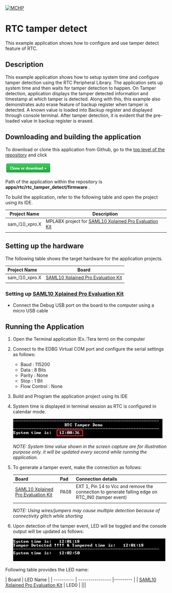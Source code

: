 [![MCHP](https://www.microchip.com/ResourcePackages/Microchip/assets/dist/images/logo.png)](https://www.microchip.com)

# RTC tamper detect

This example application shows how to configure and use tamper detect feature of RTC.

## Description

This example application shows how to setup system time and configure tamper detection using the RTC Peripheral Library. The application sets up system time and then waits for tamper detection to happen. On Tamper detection, application displays the tamper detected information and timestamp at which tamper is detected. Along with this, this example also demonstrates auto erase feature of backup register when tamper is detected. A known value is
loaded into Backup register and displayed through console terminal. After tamper detection, it is evident that the pre-loaded value in backup register is erased.

## Downloading and building the application

To download or clone this application from Github, go to the [top level of the repository](https://github.com/Microchip-MPLAB-Harmony/csp_apps_sam_l10_l11) and click

![clone](../../../docs/images/clone.png)

Path of the application within the repository is **apps/rtc/rtc_tamper_detect/firmware** .

To build the application, refer to the following table and open the project using its IDE.

| Project Name      | Description                                    |
| ----------------- | ---------------------------------------------- |
| sam_l10_xpro.X | MPLABX project for [SAML10 Xplained Pro Evaluation Kit](https://www.microchip.com/DevelopmentTools/ProductDetails/dm320204) |
|||

## Setting up the hardware

The following table shows the target hardware for the application projects.

| Project Name| Board|
|:---------|:---------:|
| sam_l10_xpro.X | [SAML10 Xplained Pro Evaluation Kit](https://www.microchip.com/DevelopmentTools/ProductDetails/dm320204)
|||

### Setting up [SAML10 Xplained Pro Evaluation Kit](https://www.microchip.com/DevelopmentTools/ProductDetails/dm320204)

- Connect the Debug USB port on the board to the computer using a micro USB cable

## Running the Application

1. Open the Terminal application (Ex.:Tera term) on the computer
2. Connect to the EDBG Virtual COM port and configure the serial settings as follows:
    - Baud : 115200
    - Data : 8 Bits
    - Parity : None
    - Stop : 1 Bit
    - Flow Control : None
3. Build and Program the application project using its IDE
4. System time is displayed in terminal session as RTC is configured in calendar mode.

    ![output](images/output_rtc_tamper_detect_1.png)

    *NOTE: System time value shown in the screen capture are for illustration purpose only. it will be updated every second while running the application.*

5. To generate a tamper event, make the connection as follows:

    | Board      | Pad | Connection details |
    | ---------- | --- | ------------------ |
    | [SAML10 Xplained Pro Evaluation Kit](https://www.microchip.com/DevelopmentTools/ProductDetails/dm320204) | PA08 | EXT 1, Pin 14 to Vcc and remove the connection to generate falling edge on RTC_IN0 (tamper event) |
    |||

    *NOTE: Using wires/jumpers may cause multiple detection because of connectivity glitch while shorting*

6. Upon detection of the tamper event, LED will be toggled and the console output will be updated as follows:

    ![output](images/output_rtc_tamper_detect_2.png)

Following table provides the LED name:

| Board      | LED Name |
| ---------- | ---------------- |--------- |
| [SAML10 Xplained Pro Evaluation Kit](https://www.microchip.com/DevelopmentTools/ProductDetails/dm320204) | LED0 |
|||
